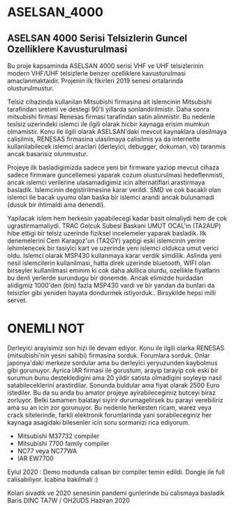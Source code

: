 # ASELSAN_4000
ASELSAN 4000 Serisi Telsizlerin Guncel Ozelliklere Kavusturulmasi
-----------------------------------------------------------------
Bu proje kapsaminda ASELSAN 4000 serisi VHF ve UHF telsizlerinin modern VHF/UHF telsizlerle benzer ozelliklere kavusturulmasi amaclanmaktaidir. Projenin ilk fikirleri 2019 senesi ortalarinda olusturulmustur.

Telsiz cihazinda kullanilan Mitsubishi firmasina ait islemcinin Mitsubishi tarafindan uretimi ve destegi 90'li yillarda sonlandirilmistir. Daha sonra mitsubishi firmasi Renesas firmasi tarafindan satin alinmistir. Bu nedenle teslsiz uzerindeki islemci ile ilgili olarak hicbir kaynaga erisim mumkun olmamistir. Konu ile ilgili olarak ASELSAN'daki mevcut kaynaklara ulasilmaya calisilmis, RENESAS firmasina ulasilmaya calisilmis ya da internette kullanilabilecek islemci araclari (derleyici, debugger, dokuman, vb) taranmis ancak basarisiz olunmustur.

Projeye ilk basladigimizda sadece yeni bir firmware yaziop mevcut cihaza sadece firmware guncellemesi yaparak cozum olusturulmasi hedeflenmisti, ancak islemci verilerine ulasamadigimiz icin alternatiflari arastirmaya basladik.
Islemcinin degistirilmesine karar verildi. SMD ve cok bacakli olan islemci ile bacak uyumu olan baska bir islemci arandi ancak bulunamadi (dusuk bir ihtimaldi ama denendi).

Yapilacak islem hem herkesin yapabilecegi kadar basit olmaliydi hem de cok ugrastirmamaliydi. TRAC Golcuk Subesi Baskani UMUT OCAL'in (TA2AUP) hibe ettigi bir telsiz uzerinde fiziksel incelemeler yaparak basladik.  Ilk denemelerini Cem Karagoz'un (TA2GY) yaptigi eski islemcinin yerine lehimlenecek bir tasiyici kart ve uzerinde yeni islemci oldukca umut verici oldu.
Islemci olarak MSP430 kullanmaya karar verdik simdilik. Aslinda yeni nesil islemcilerin kullanilmasi, hatta direk uzerinde bluetooth, WIFI olan birseyler kullanilmasi eminim ki cok daha akillica olurdu, ozellikle fiyatlarin bu denli yerlerde surundugu bir donemde. Ancak elimizde hurdadan alidigmiz 1000'den (bin) fazla MSP430 vardi ve bir yandan da bunlari da telsizler gibi yeniden hayata dondurmek istiyorduk.. Birsykilde hepsi milli servet.

# ONEMLI NOT
Derleyici arayisimiz son hizi ile devam ediyor. Konu ile ilgili olarka RENESAS (mitsubishi'nin yesni sahibi) firmasina sorduk. Forumlara sorduk. Onlar japonya'daki merkeze sordular ama bu derleyici yeryuzunden kaybolmus gibi gorunuyor. Ayrica IAR firmasi ile gorustum, arayip tarayip cok eski bir surumun bunu destekledigini ama 20 yildir satista olmadigini soyleyip nasil satabileceklerini arastirdilar. Sonunda buldular ama fiyat olarak 2500 Euro istediler. Bu da su anda bu amator projeye ayirabilecegimiz butceyi biraz zorluyor. Belki tamamen balatayi siyirir durumagelirsek bu parayi verebiliriz ama su an icin zor gorunuyor.
Bu nedenle herkesten ricam, warez veya crack sitelerinde, farkli elektronik forumlarinda yani sorabileceginiz her kaynaga asagidaki bilesenler icin soru sormanizi rica ediyorum.
- Mitsubishi M37732 compiler
- Mitsubishi 7700 family compiler
- NC77 veya NC77WA
- IAR EW7700

Eylul 2020 : Demo modunda calisan bir compiler temin edildi. Dongle ile full calisabiliyor. Icabina bakilmali :)

Kolari sivadik ve 2020 senesinin pandemi gunlerinde bu calismaya basladik
Baris DINC
TA7W / OH2UDS
Haziran 2020
